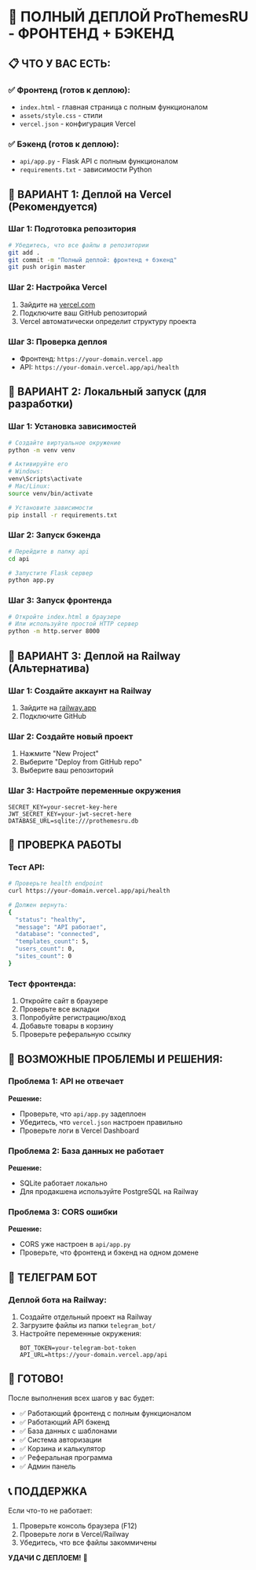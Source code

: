 # 🚀 ПОЛНЫЙ ДЕПЛОЙ ProThemesRU - ФРОНТЕНД + БЭКЕНД

## 📋 ЧТО У ВАС ЕСТЬ:

### ✅ Фронтенд (готов к деплою):
- `index.html` - главная страница с полным функционалом
- `assets/style.css` - стили
- `vercel.json` - конфигурация Vercel

### ✅ Бэкенд (готов к деплою):
- `api/app.py` - Flask API с полным функционалом
- `requirements.txt` - зависимости Python

## 🎯 ВАРИАНТ 1: Деплой на Vercel (Рекомендуется)

### Шаг 1: Подготовка репозитория
```bash
# Убедитесь, что все файлы в репозитории
git add .
git commit -m "Полный деплой: фронтенд + бэкенд"
git push origin master
```

### Шаг 2: Настройка Vercel
1. Зайдите на [vercel.com](https://vercel.com)
2. Подключите ваш GitHub репозиторий
3. Vercel автоматически определит структуру проекта

### Шаг 3: Проверка деплоя
- Фронтенд: `https://your-domain.vercel.app`
- API: `https://your-domain.vercel.app/api/health`

## 🎯 ВАРИАНТ 2: Локальный запуск (для разработки)

### Шаг 1: Установка зависимостей
```bash
# Создайте виртуальное окружение
python -m venv venv

# Активируйте его
# Windows:
venv\Scripts\activate
# Mac/Linux:
source venv/bin/activate

# Установите зависимости
pip install -r requirements.txt
```

### Шаг 2: Запуск бэкенда
```bash
# Перейдите в папку api
cd api

# Запустите Flask сервер
python app.py
```

### Шаг 3: Запуск фронтенда
```bash
# Откройте index.html в браузере
# Или используйте простой HTTP сервер
python -m http.server 8000
```

## 🎯 ВАРИАНТ 3: Деплой на Railway (Альтернатива)

### Шаг 1: Создайте аккаунт на Railway
1. Зайдите на [railway.app](https://railway.app)
2. Подключите GitHub

### Шаг 2: Создайте новый проект
1. Нажмите "New Project"
2. Выберите "Deploy from GitHub repo"
3. Выберите ваш репозиторий

### Шаг 3: Настройте переменные окружения
```env
SECRET_KEY=your-secret-key-here
JWT_SECRET_KEY=your-jwt-secret-here
DATABASE_URL=sqlite:///prothemesru.db
```

## 🔧 ПРОВЕРКА РАБОТЫ

### Тест API:
```bash
# Проверьте health endpoint
curl https://your-domain.vercel.app/api/health

# Должен вернуть:
{
  "status": "healthy",
  "message": "API работает",
  "database": "connected",
  "templates_count": 5,
  "users_count": 0,
  "sites_count": 0
}
```

### Тест фронтенда:
1. Откройте сайт в браузере
2. Проверьте все вкладки
3. Попробуйте регистрацию/вход
4. Добавьте товары в корзину
5. Проверьте реферальную ссылку

## 🚨 ВОЗМОЖНЫЕ ПРОБЛЕМЫ И РЕШЕНИЯ:

### Проблема 1: API не отвечает
**Решение:**
- Проверьте, что `api/app.py` задеплоен
- Убедитесь, что `vercel.json` настроен правильно
- Проверьте логи в Vercel Dashboard

### Проблема 2: База данных не работает
**Решение:**
- SQLite работает локально
- Для продакшена используйте PostgreSQL на Railway

### Проблема 3: CORS ошибки
**Решение:**
- CORS уже настроен в `api/app.py`
- Проверьте, что фронтенд и бэкенд на одном домене

## 📱 ТЕЛЕГРАМ БОТ

### Деплой бота на Railway:
1. Создайте отдельный проект на Railway
2. Загрузите файлы из папки `telegram_bot/`
3. Настройте переменные окружения:
   ```env
   BOT_TOKEN=your-telegram-bot-token
   API_URL=https://your-domain.vercel.app/api
   ```

## 🎉 ГОТОВО!

После выполнения всех шагов у вас будет:
- ✅ Работающий фронтенд с полным функционалом
- ✅ Работающий API бэкенд
- ✅ База данных с шаблонами
- ✅ Система авторизации
- ✅ Корзина и калькулятор
- ✅ Реферальная программа
- ✅ Админ панель

## 📞 ПОДДЕРЖКА

Если что-то не работает:
1. Проверьте консоль браузера (F12)
2. Проверьте логи в Vercel/Railway
3. Убедитесь, что все файлы закоммичены

**УДАЧИ С ДЕПЛОЕМ!** 🚀 